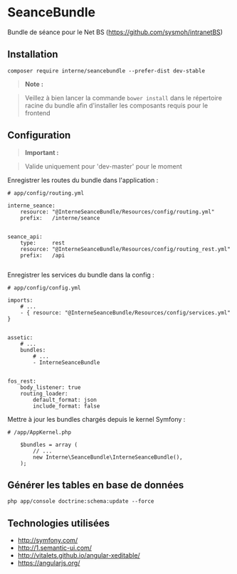 SeanceBundle
============

Bundle de séance pour le Net BS (https://github.com/sysmoh/intranetBS)

Installation
------------

``` composer require interne/seancebundle --prefer-dist dev-stable ```

> **Note :**

> Veillez à bien lancer la commande ``` bower install ``` dans le répertoire racine du bundle afin d'installer les composants requis pour le frontend


Configuration
-------------

> **Important :**

> Valide uniquement pour 'dev-master' pour le moment

Enregistrer les routes du bundle dans l'application :

```
# app/config/routing.yml

interne_seance:
    resource: "@InterneSeanceBundle/Resources/config/routing.yml"
    prefix:   /interne/seance


seance_api:
    type:     rest
    resource: "@InterneSeanceBundle/Resources/config/routing_rest.yml"
    prefix:   /api


```

Enregistrer les services du bundle dans la config :

```
# app/config/config.yml

imports:
	# ...
    - { resource: "@InterneSeanceBundle/Resources/config/services.yml" }


assetic:
    # ...
    bundles:
        # ...
        - InterneSeanceBundle


fos_rest:
    body_listener: true
    routing_loader:
        default_format: json
        include_format: false

```

Mettre à jour les bundles chargés depuis le kernel Symfony :

```
# /app/AppKernel.php

	$bundles = array (
		// ...
		new Interne\SeanceBundle\InterneSeanceBundle(),
	);
```

Générer les tables en base de données
-------------------------------------

``` php app/console doctrine:schema:update --force ```


Technologies utilisées
----------------------

- http://symfony.com/
- http://1.semantic-ui.com/
- http://vitalets.github.io/angular-xeditable/
- https://angularjs.org/